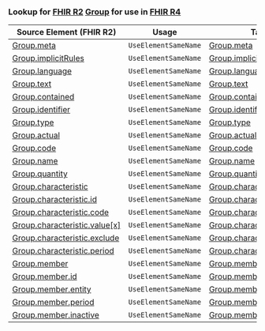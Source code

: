### Lookup for [FHIR R2](https://hl7.org/fhir/DSTU2/) [Group](https://hl7.org/fhir/DSTU2/Group.html) for use in [FHIR R4](https://hl7.org/fhir/R4/)

| Source Element (FHIR R2) | Usage | Target |
| -------------- | ----- | ------ |
| [Group.meta](https://hl7.org/fhir/DSTU2/Group.html#resource) | `UseElementSameName` | [Group.meta](https://hl7.org/fhir/R4/Group.html#resource) |
| [Group.implicitRules](https://hl7.org/fhir/DSTU2/Group.html#resource) | `UseElementSameName` | [Group.implicitRules](https://hl7.org/fhir/R4/Group.html#resource) |
| [Group.language](https://hl7.org/fhir/DSTU2/Group.html#resource) | `UseElementSameName` | [Group.language](https://hl7.org/fhir/R4/Group.html#resource) |
| [Group.text](https://hl7.org/fhir/DSTU2/Group.html#resource) | `UseElementSameName` | [Group.text](https://hl7.org/fhir/R4/Group.html#resource) |
| [Group.contained](https://hl7.org/fhir/DSTU2/Group.html#resource) | `UseElementSameName` | [Group.contained](https://hl7.org/fhir/R4/Group.html#resource) |
| [Group.identifier](https://hl7.org/fhir/DSTU2/Group.html#resource) | `UseElementSameName` | [Group.identifier](https://hl7.org/fhir/R4/Group.html#resource) |
| [Group.type](https://hl7.org/fhir/DSTU2/Group.html#resource) | `UseElementSameName` | [Group.type](https://hl7.org/fhir/R4/Group.html#resource) |
| [Group.actual](https://hl7.org/fhir/DSTU2/Group.html#resource) | `UseElementSameName` | [Group.actual](https://hl7.org/fhir/R4/Group.html#resource) |
| [Group.code](https://hl7.org/fhir/DSTU2/Group.html#resource) | `UseElementSameName` | [Group.code](https://hl7.org/fhir/R4/Group.html#resource) |
| [Group.name](https://hl7.org/fhir/DSTU2/Group.html#resource) | `UseElementSameName` | [Group.name](https://hl7.org/fhir/R4/Group.html#resource) |
| [Group.quantity](https://hl7.org/fhir/DSTU2/Group.html#resource) | `UseElementSameName` | [Group.quantity](https://hl7.org/fhir/R4/Group.html#resource) |
| [Group.characteristic](https://hl7.org/fhir/DSTU2/Group.html#resource) | `UseElementSameName` | [Group.characteristic](https://hl7.org/fhir/R4/Group.html#resource) |
| [Group.characteristic.id](https://hl7.org/fhir/DSTU2/Group.html#resource) | `UseElementSameName` | [Group.characteristic.id](https://hl7.org/fhir/R4/Group.html#resource) |
| [Group.characteristic.code](https://hl7.org/fhir/DSTU2/Group.html#resource) | `UseElementSameName` | [Group.characteristic.code](https://hl7.org/fhir/R4/Group.html#resource) |
| [Group.characteristic.value[x]](https://hl7.org/fhir/DSTU2/Group.html#resource) | `UseElementSameName` | [Group.characteristic.value[x]](https://hl7.org/fhir/R4/Group.html#resource) |
| [Group.characteristic.exclude](https://hl7.org/fhir/DSTU2/Group.html#resource) | `UseElementSameName` | [Group.characteristic.exclude](https://hl7.org/fhir/R4/Group.html#resource) |
| [Group.characteristic.period](https://hl7.org/fhir/DSTU2/Group.html#resource) | `UseElementSameName` | [Group.characteristic.period](https://hl7.org/fhir/R4/Group.html#resource) |
| [Group.member](https://hl7.org/fhir/DSTU2/Group.html#resource) | `UseElementSameName` | [Group.member](https://hl7.org/fhir/R4/Group.html#resource) |
| [Group.member.id](https://hl7.org/fhir/DSTU2/Group.html#resource) | `UseElementSameName` | [Group.member.id](https://hl7.org/fhir/R4/Group.html#resource) |
| [Group.member.entity](https://hl7.org/fhir/DSTU2/Group.html#resource) | `UseElementSameName` | [Group.member.entity](https://hl7.org/fhir/R4/Group.html#resource) |
| [Group.member.period](https://hl7.org/fhir/DSTU2/Group.html#resource) | `UseElementSameName` | [Group.member.period](https://hl7.org/fhir/R4/Group.html#resource) |
| [Group.member.inactive](https://hl7.org/fhir/DSTU2/Group.html#resource) | `UseElementSameName` | [Group.member.inactive](https://hl7.org/fhir/R4/Group.html#resource) |

